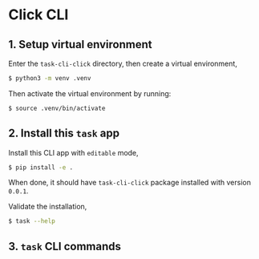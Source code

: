 # Click CLI

## 1. Setup virtual environment

Enter the `task-cli-click` directory, then create a virtual environment,

```bash
$ python3 -m venv .venv
```

Then activate the virtual environment by running:

```bash
$ source .venv/bin/activate
```

## 2. Install this `task` app

Install this CLI app with `editable` mode,

```bash
$ pip install -e .
```

When done, it should have `task-cli-click` package installed with version `0.0.1`.

Validate the installation,

```bash
$ task --help
```

## 3. `task` CLI commands

